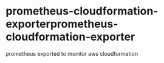 # prometheus-cloudformation-exporterprometheus-cloudformation-exporter
prometheus exported  to monitor aws cloudformation
